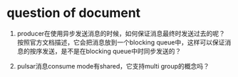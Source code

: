 # question of document
1. producer在使用异步发送消息的时候，如何保证消息最终时发送过去的呢？
按照官方文档描述，它会把消息放到一个blocking queue中，这样可以保证消息的按序发送，是不是在blocking queue中时同步发送的？

2. pulsar消息consume mode有shared，它支持multi group的概念吗？